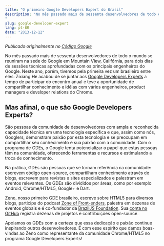 ```yaml
---
title: "O primeiro Google Developers Expert do Brasil"
description: "No mês passado mais de sessenta desenvolvedores de todo o mundo se reuniram na sede do Google em Mountain View, Califórnia, para dois dias de sessões técnicas aprofundadas com os principais engenheiros do Google. Neste ano, porém, tivemos pela primeira vez um brasileiro entre eles: Zixiang He acabou de se juntar aos Google Developers Experts a tempo de participar do encontro anual e teve a oportunidade de compartilhar conhecimento e idéias com vários engenheiros, product managers e developer relations do Chrome.
"
slug: google-developer-expert
lang: pt-BR
date: "2013-12-12"
---
```


_Publicado originalmente no [Código Google](http://codigo-google.blogspot.com.br/2013/12/o-primeiro-google-developers-expert-do.html)_

No mês passado mais de sessenta desenvolvedores de todo o mundo se reuniram na sede do Google em Mountain View, Califórnia, para dois dias de sessões técnicas aprofundadas com os principais engenheiros do Google. Neste ano, porém, tivemos pela primeira vez um brasileiro entre eles: Zixiang He acabou de se juntar aos [Google Developers Experts](https://developers.google.com/experts/) a tempo de participar do encontro anual e teve a oportunidade de compartilhar conhecimento e idéias com vários engenheiros, product managers e developer relations do Chrome.

## Mas afinal, o que são Google Developers Experts?

São pessoas da comunidade de desenvolvedores com ampla e reconhecida capacidade técnica em uma tecnologia específica e que, assim como nós, Googlers, demonstram paixão por esta tecnologia e se preocupam em compartilhar seu conhecimento e sua paixão com a comunidade. Com o programa de GDEs, o Google tenta potencializar o papel que estas pessoas têm na comunidade, oferecendo ferramentas e recursos e estimulando a troca de conhecimento.

Na prática, GDEs são pessoas que se tornam referência na comunidade: escrevem código open-source, compartilham conhecimento através de blogs, escrevem para revistas e sites especializados e palestram em eventos relevantes. Os GDEs são divididos por áreas, como por exemplo Android, Chrome/HTML5, Google+ e Dart.

Zeno, nosso primeiro GDE brasileiro, escreve sobre HTML5 para diversos blogs, participa do podcast [Zone of Front-enders](http://zofe.com.br/), palestra em dezenas de eventos globais e é co-fundador da [BrazilJS Foundation](http://braziljs.org/). Sua [conta no GitHub](https://github.com/zenorocha) registra dezenas de projetos e contribuições open-source.

Apoiamos os GDEs com a certeza que essa dedicação e paixão continue inspirando outros desenvolvedores. É com esse espírito que damos boas-vindas ao Zeno como representante da comunidade Chrome/HTML5 no programa Google Developers Experts!
